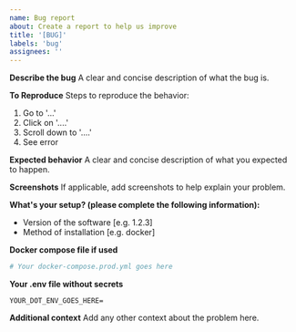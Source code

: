 ```yaml
---
name: Bug report
about: Create a report to help us improve
title: '[BUG]'
labels: 'bug'
assignees: ''
---
```


**Describe the bug**
A clear and concise description of what the bug is.

**To Reproduce**
Steps to reproduce the behavior:

1. Go to '...'
2. Click on '....'
3. Scroll down to '....'
4. See error

**Expected behavior**
A clear and concise description of what you expected to happen.

**Screenshots**
If applicable, add screenshots to help explain your problem.

**What's your setup? (please complete the following information):**

- Version of the software [e.g. 1.2.3]
- Method of installation [e.g. docker]

**Docker compose file if used**

```yaml
# Your docker-compose.prod.yml goes here
```

**Your .env file without secrets**

```env
YOUR_DOT_ENV_GOES_HERE=
```

**Additional context**
Add any other context about the problem here.
